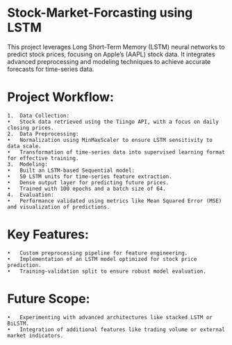 # Stock-Market-Forcasting using LSTM

This project leverages Long Short-Term Memory (LSTM) neural networks to predict stock prices, focusing on Apple’s (AAPL) stock data. It integrates advanced preprocessing and modeling techniques to achieve accurate forecasts for time-series data.

# Project Workflow:

	1.	Data Collection:
	•	Stock data retrieved using the Tiingo API, with a focus on daily closing prices.
	2.	Data Preprocessing:
	•	Normalization using MinMaxScaler to ensure LSTM sensitivity to data scale.
	•	Transformation of time-series data into supervised learning format for effective training.
	3.	Modeling:
	•	Built an LSTM-based Sequential model:
	•	50 LSTM units for time-series feature extraction.
	•	Dense output layer for predicting future prices.
	•	Trained with 100 epochs and a batch size of 64.
	4.	Evaluation:
	•	Performance validated using metrics like Mean Squared Error (MSE) and visualization of predictions.

# Key Features:

	•	Custom preprocessing pipeline for feature engineering.
	•	Implementation of an LSTM model optimized for stock price prediction.
	•	Training-validation split to ensure robust model evaluation.

# Future Scope:

	•	Experimenting with advanced architectures like stacked LSTM or BiLSTM.
	•	Integration of additional features like trading volume or external market indicators.
